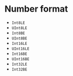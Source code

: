 # Number format


* `Int8LE`
* `UInt8LE`
* `Int8BE`
* `UInt8BE`
* `Int16LE`
* `UInt16LE`
* `Int16BE`
* `UInt16BE`
* `Int32LE`
* `Int32BE`
